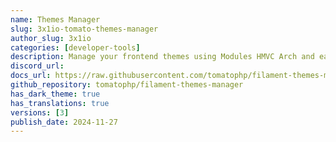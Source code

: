 ```yaml
---
name: Themes Manager
slug: 3x1io-tomato-themes-manager
author_slug: 3x1io
categories: [developer-tools]
description: Manage your frontend themes using Modules HMVC Arch and easy to use settings and upload support for FilamentPHP
discord_url:
docs_url: https://raw.githubusercontent.com/tomatophp/filament-themes-manager/master/README.md
github_repository: tomatophp/filament-themes-manager
has_dark_theme: true
has_translations: true
versions: [3]
publish_date: 2024-11-27
---
```

